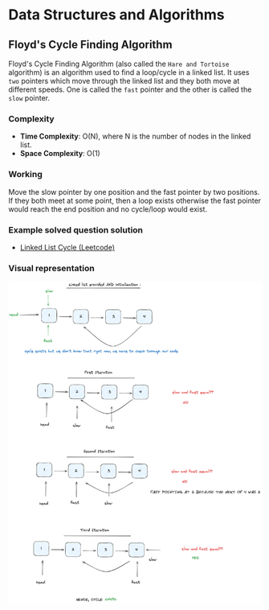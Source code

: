 # Data Structures and Algorithms

## Floyd's Cycle Finding Algorithm 

Floyd's Cycle Finding Algorithm (also called the `Hare and Tortoise` algorithm) is an algorithm used to find a loop/cycle in a linked list. It uses `two` pointers which move through the linked list and they both move at different speeds. One is called the `fast` pointer and the other is called the `slow` pointer.

### Complexity
- **Time Complexity**: O(N), where N is the number of nodes in the linked list.
- **Space Complexity**: O(1)

### Working

Move the slow pointer by one position and the fast pointer by two positions. If they both meet at some point, then a loop exists otherwise the fast pointer would reach the end position and no cycle/loop would exist.

### Example solved question solution

- [Linked List Cycle (Leetcode)](https://github.com/airejtashfeen/Leetcode/blob/master/linked-list-cycle.cpp)

### Visual representation
![FLOYD'S CYCLE](../images/floydscycle.png)

